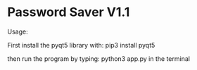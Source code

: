 <h1>Password Saver V1.1</h1>

Usage:

First install the pyqt5 library with:
pip3 install pyqt5

then run the program by typing: python3 app.py in the terminal
